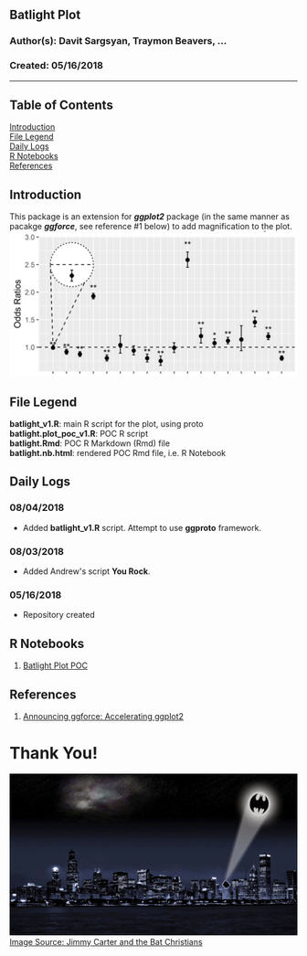 ## Batlight Plot
### Author(s): Davit Sargsyan, Traymon Beavers, ...
### Created: 05/16/2018

---

## Table of Contents
[Introduction](#intro)     
[File Legend](#files)       
[Daily Logs](#logs)     
[R Notebooks](#rnote)     
[References](#ref)     

## Introduction<a name="intro"></a>
This package is an extension for ***ggplot2*** package (in the same manner as pacakge ***ggforce***, see reference #1 below) to add magnification to the plot.    
![](media/batlight_plot.png?raw=true "Title")   

## File Legend<a name="files"></a>
**batlight_v1.R**: main R script for the plot, using proto    
**batlight.plot_poc_v1.R**: POC R script    
**batlight.Rmd**: POC R Markdown (Rmd) file    
**batlight.nb.html**: rendered POC Rmd file, i.e. R Notebook    

## Daily Logs<a name="logs"></a>
### 08/04/2018
* Added **batlight_v1.R** script. Attempt to use **ggproto** framework. 

### 08/03/2018
* Added Andrew's script **You Rock**.

### 05/16/2018
* Repository created

## R Notebooks<a name="rnote"></a>
1. [Batlight Plot POC](http://htmlpreview.github.com/?https://github.com/CVIRU/batlight.plot/blob/master/source/batlight.nb.html)    

## References<a name="ref"></a>
1. [Announcing ggforce: Accelerating ggplot2](https://www.r-bloggers.com/announcing-ggforce-accelerating-ggplot2/)    

# Thank You!
![](media/bat_signal.png?raw=true "Title")    
[Image Source: Jimmy Carter and the Bat Christians](http://corbiniansbear.blogspot.com/2014/04/jimmy-carter-and-bat-christians.html)